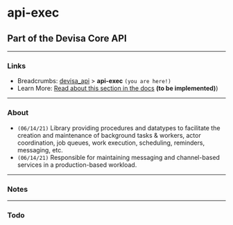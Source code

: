 # api-exec
## Part of the Devisa Core API

---
### Links
- Breadcrumbs: [devisa_api](../../README.md) > **api-exec** `(you are here!)`
- Learn More: [Read about this section in the docs](#) **(to be implemented)**)

---
### About
- `(06/14/21)` Library providing procedures and datatypes to facilitate the creation and maintenance of background tasks & workers, actor coordination, job queues, work execution, scheduling, reminders, messaging, etc.
- `(06/14/21)` Responsible for maintaining messaging and channel-based services in a production-based workload.

---
### Notes


---
### Todo
